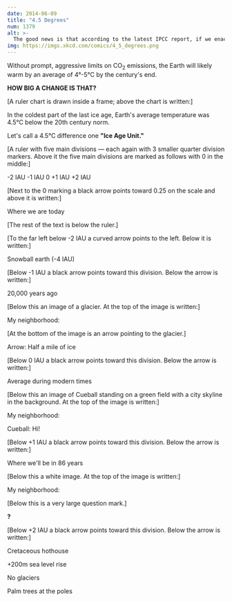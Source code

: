 ```yaml
---
date: 2014-06-09
title: "4.5 Degrees"
num: 1379
alt: >-
  The good news is that according to the latest IPCC report, if we enact aggressive emissions limits now, we could hold the warming to 2°C. That's only HALF an ice age unit, which is probably no big deal.
img: https://imgs.xkcd.com/comics/4_5_degrees.png
---
```

Without prompt, aggressive limits on CO<sub>2</sub> emissions, the Earth will likely warm by an average of 4°-5°C by the century's end.

**HOW BIG A CHANGE IS THAT?**

[A ruler chart is drawn inside a frame; above the chart is written:]

In the coldest part of the last ice age, Earth's average temperature was 4.5°C below the 20th century norm.

Let's call a 4.5°C difference one **"Ice Age Unit."**

[A ruler with five main divisions — each again with 3 smaller quarter division markers. Above it the five main divisions are marked as follows with 0 in the middle:]

-2 IAU  -1 IAU  0 +1 IAU  +2 IAU

[Next to the 0 marking a black arrow points toward 0.25 on the scale and above it is written:]

Where we are today

[The rest of the text is below the ruler.]

[To the far left below -2 IAU a curved arrow points to the left. Below it is written:]

Snowball earth (-4 IAU)

[Below -1 IAU a black arrow points toward this division. Below the arrow is written:]

20,000 years ago

[Below this an image of a glacier. At the top of the image is written:]

My neighborhood:

[At the bottom of the image is an arrow pointing to the glacier.]

Arrow: Half a mile of ice

[Below 0 IAU a black arrow points toward this division. Below the arrow is written:]

Average during modern times

[Below this an image of Cueball standing on a green field with a city skyline in the background. At the top of the image is written:]

My neighborhood:

Cueball: Hi!

[Below +1 IAU a black arrow points toward this division. Below the arrow is written:]

Where we'll be in 86 years

[Below this a white image. At the top of the image is written:]

My neighborhood:

[Below this is a very large question mark.]

**?**

[Below +2 IAU a black arrow points toward this division. Below the arrow is written:]

Cretaceous hothouse

+200m sea level rise

No glaciers

Palm trees at the poles